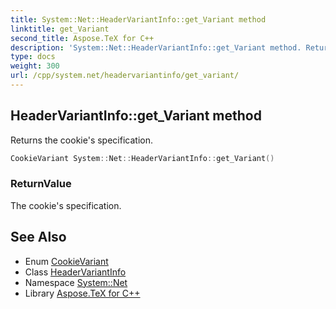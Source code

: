 ```yaml
---
title: System::Net::HeaderVariantInfo::get_Variant method
linktitle: get_Variant
second_title: Aspose.TeX for C++
description: 'System::Net::HeaderVariantInfo::get_Variant method. Returns the cookie''s specification in C++.'
type: docs
weight: 300
url: /cpp/system.net/headervariantinfo/get_variant/
---
```

## HeaderVariantInfo::get_Variant method


Returns the cookie's specification.

```cpp
CookieVariant System::Net::HeaderVariantInfo::get_Variant()
```


### ReturnValue

The cookie's specification.

## See Also

* Enum [CookieVariant](../../cookievariant/)
* Class [HeaderVariantInfo](../)
* Namespace [System::Net](../../)
* Library [Aspose.TeX for C++](../../../)
